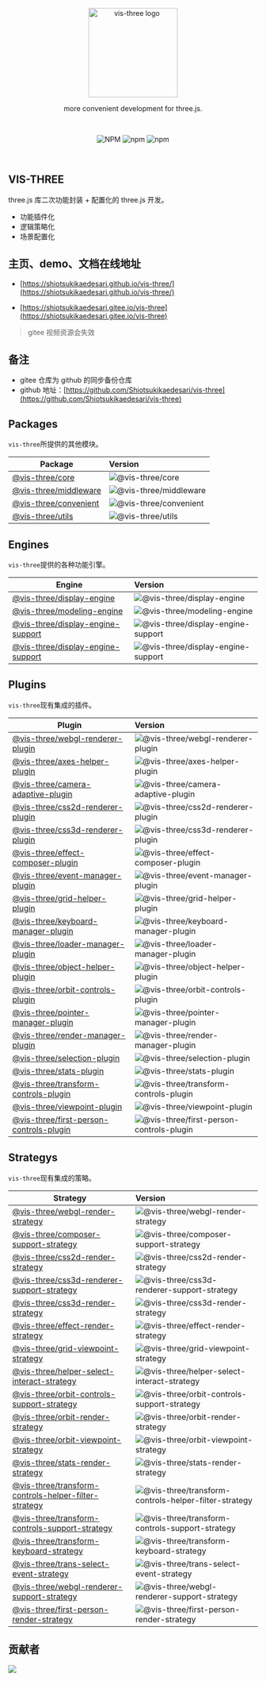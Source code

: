 <p align="center">
  <a href="https://shiotsukikaedesari.gitee.io/vis-three/" target="_blank" rel="noopener noreferrer">
    <img width="180" src="https://shiotsukikaedesari.gitee.io/vis-three/docs/favicon.ico" alt="vis-three logo">
  </a>
  <p align="center">more convenient development for three.js.</p>
</p>
<br/>
<p align="center">
   <img alt="NPM" src="https://img.shields.io/npm/l/vis-three?color=blue">
  <img alt="npm" src="https://img.shields.io/npm/v/vis-three?color=light">
  <img alt="npm" src="https://img.shields.io/npm/dt/vis-three">
  <!-- <img src="https://img.shields.io/nycrc/Shiotsukikaedesari/vis-three?color=red&label=coverage" alt="coverage"> -->
</p>
<br/>

## VIS-THREE

three.js 库二次功能封装 + 配置化的 three.js 开发。

- 功能插件化
- 逻辑策略化
- 场景配置化

## 主页、demo、文档在线地址

- [https://shiotsukikaedesari.github.io/vis-three/](https://shiotsukikaedesari.github.io/vis-three/)

- [https://shiotsukikaedesari.gitee.io/vis-three](https://shiotsukikaedesari.gitee.io/vis-three)

> gitee 视频资源会失效

## 备注

- gitee 仓库为 github 的同步备份仓库
- github 地址：[https://github.com/Shiotsukikaedesari/vis-three](https://github.com/Shiotsukikaedesari/vis-three)

## Packages

`vis-three`所提供的其他模块。

| Package                                      | Version                                                                                    |
| -------------------------------------------- | :----------------------------------------------------------------------------------------- |
| [@vis-three/core](packages/core)             | ![@vis-three/core](https://img.shields.io/npm/v/@vis-three/core.svg?label=%20)             |
| [@vis-three/middleware](packages/middleware) | ![@vis-three/middleware](https://img.shields.io/npm/v/@vis-three/middleware.svg?label=%20) |
| [@vis-three/convenient](packages/convenient) | ![@vis-three/convenient](https://img.shields.io/npm/v/@vis-three/convenient?label=%20)     |
| [@vis-three/utils](packages/utils)           | ![@vis-three/utils](https://img.shields.io/npm/v/@vis-three/utils?label=%20)               |

## Engines

`vis-three`提供的各种功能引擎。

| Engine                                                                      | Version                                                                                                            |
| --------------------------------------------------------------------------- | :----------------------------------------------------------------------------------------------------------------- |
| [@vis-three/display-engine](packages/engine/DisplayEngine/)                 | ![@vis-three/display-engine](https://img.shields.io/npm/v/@vis-three/display-engine.svg?label=%20)                 |
| [@vis-three/modeling-engine](packages/engine/ModelingEngine/)               | ![@vis-three/modeling-engine](https://img.shields.io/npm/v/@vis-three/modeling-engine.svg?label=%20)               |
| [@vis-three/display-engine-support](packages/engine/DisplayEngineSupport/)  | ![@vis-three/display-engine-support](https://img.shields.io/npm/v/@vis-three/display-engine-support.svg?label=%20) |
| [@vis-three/display-engine-support](packages/engine/DisplayEngineSupporat/) | ![@vis-three/display-engine-support](https://img.shields.io/npm/v/@vis-three/display-engine-support.svg?label=%20) |

## Plugins

`vis-three`现有集成的插件。

| Plugin                                                                                 | Version                                                                                                                        |
| -------------------------------------------------------------------------------------- | :----------------------------------------------------------------------------------------------------------------------------- |
| [@vis-three/webgl-renderer-plugin](packages/plugins/WebGLRendererPlugin/)              | ![@vis-three/webgl-renderer-plugin](https://img.shields.io/npm/v/@vis-three/webgl-renderer-plugin.svg?label=%20)               |
| [@vis-three/axes-helper-plugin](packages/plugins/AxesHelperPlugin/)                    | ![@vis-three/axes-helper-plugin](https://img.shields.io/npm/v/@vis-three/axes-helper-plugin.svg?label=%20)                     |
| [@vis-three/camera-adaptive-plugin](packages/plugins/CameraAdaptivePlugin/)            | ![@vis-three/camera-adaptive-plugin](https://img.shields.io/npm/v/@vis-three/camera-adaptive-plugin.svg?label=%20)             |
| [@vis-three/css2d-renderer-plugin](packages/plugins/CSS2DRendererPlugin/)              | ![@vis-three/css2d-renderer-plugin](https://img.shields.io/npm/v/@vis-three/css2d-renderer-plugin.svg?label=%20)               |
| [@vis-three/css3d-renderer-plugin](packages/plugins/CSS3DRendererPlugin/)              | ![@vis-three/css3d-renderer-plugin](https://img.shields.io/npm/v/@vis-three/css3d-renderer-plugin.svg?label=%20)               |
| [@vis-three/effect-composer-plugin](packages/plugins/EffectComposerPlugin/)            | ![@vis-three/effect-composer-plugin](https://img.shields.io/npm/v/@vis-three/effect-composer-plugin.svg?label=%20)             |
| [@vis-three/event-manager-plugin](packages/plugins/EventManagerPlugin/)                | ![@vis-three/event-manager-plugin](https://img.shields.io/npm/v/@vis-three/event-manager-plugin.svg?label=%20)                 |
| [@vis-three/grid-helper-plugin](packages/plugins/GridHelperPlugin/)                    | ![@vis-three/grid-helper-plugin](https://img.shields.io/npm/v/@vis-three/grid-helper-plugin.svg?label=%20)                     |
| [@vis-three/keyboard-manager-plugin](packages/plugins/KeyboardManagerPlugin/)          | ![@vis-three/keyboard-manager-plugin](https://img.shields.io/npm/v/@vis-three/keyboard-manager-plugin.svg?label=%20)           |
| [@vis-three/loader-manager-plugin](packages/plugins/LoaderManagerPlugin/)              | ![@vis-three/loader-manager-plugin](https://img.shields.io/npm/v/@vis-three/loader-manager-plugin.svg?label=%20)               |
| [@vis-three/object-helper-plugin](packages/plugins/ObjectHelperPlugin/)                | ![@vis-three/object-helper-plugin](https://img.shields.io/npm/v/@vis-three/object-helper-plugin.svg?label=%20)                 |
| [@vis-three/orbit-controls-plugin](packages/plugins/OrbitControlsPlugin/)              | ![@vis-three/orbit-controls-plugin](https://img.shields.io/npm/v/@vis-three/orbit-controls-plugin.svg?label=%20)               |
| [@vis-three/pointer-manager-plugin](packages/plugins/PointerManagerPlugin/)            | ![@vis-three/pointer-manager-plugin](https://img.shields.io/npm/v/@vis-three/pointer-manager-plugin.svg?label=%20)             |
| [@vis-three/render-manager-plugin](packages/plugins/RenderManagerPlugin/)              | ![@vis-three/render-manager-plugin](https://img.shields.io/npm/v/@vis-three/render-manager-plugin.svg?label=%20)               |
| [@vis-three/selection-plugin](packages/plugins/SelectionPlugin/)                       | ![@vis-three/selection-plugin](https://img.shields.io/npm/v/@vis-three/selection-plugin.svg?label=%20)                         |
| [@vis-three/stats-plugin](packages/plugins/StatsPlugin/)                               | ![@vis-three/stats-plugin](https://img.shields.io/npm/v/@vis-three/stats-plugin.svg?label=%20)                                 |
| [@vis-three/transform-controls-plugin](packages/plugins/TransformControlsPlugin/)      | ![@vis-three/transform-controls-plugin](https://img.shields.io/npm/v/@vis-three/transform-controls-plugin.svg?label=%20)       |
| [@vis-three/viewpoint-plugin](packages/plugins/ViewpointPlugin/)                       | ![@vis-three/viewpoint-plugin](https://img.shields.io/npm/v/@vis-three/viewpoint-plugin.svg?label=%20)                         |
| [@vis-three/first-person-controls-plugin](packages/plugins/FirstPersonControlsPlugin/) | ![@vis-three/first-person-controls-plugin](https://img.shields.io/npm/v/@vis-three/first-person-controls-plugin.svg?label=%20) |

## Strategys

`vis-three`现有集成的策略。

| Strategy                                                                                                         | Version                                                                                                                                                  |
| ---------------------------------------------------------------------------------------------------------------- | :------------------------------------------------------------------------------------------------------------------------------------------------------- |
| [@vis-three/webgl-render-strategy](packages/strategy/WebGLRenderStrategy/)                                       | ![@vis-three/webgl-render-strategy](https://img.shields.io/npm/v/@vis-three/webgl-render-strategy.svg?label=%20)                                         |
| [@vis-three/composer-support-strategy](packages/strategy/ComposerSupportStrategy/)                               | ![@vis-three/composer-support-strategy](https://img.shields.io/npm/v/@vis-three/composer-support-strategy.svg?label=%20)                                 |
| [@vis-three/css2d-render-strategy](packages/strategy/CSS2DRenderStrategy/)                                       | ![@vis-three/css2d-render-strategy](https://img.shields.io/npm/v/@vis-three/css2d-render-strategy.svg?label=%20)                                         |
| [@vis-three/css3d-renderer-support-strategy](packages/strategy/CSS3DRendererSupportStrategy/)                    | ![@vis-three/css3d-renderer-support-strategy](https://img.shields.io/npm/v/@vis-three/css3d-renderer-support-strategy.svg?label=%20)                     |
| [@vis-three/css3d-render-strategy](packages/strategy/CSS3DRenderStrategy/)                                       | ![@vis-three/css3d-render-strategy](https://img.shields.io/npm/v/@vis-three/css3d-render-strategy.svg?label=%20)                                         |
| [@vis-three/effect-render-strategy](packages/strategy/EffectRenderStrategy/)                                     | ![@vis-three/effect-render-strategy](https://img.shields.io/npm/v/@vis-three/effect-render-strategy.svg?label=%20)                                       |
| [@vis-three/grid-viewpoint-strategy](packages/strategy/GridViewpointStrategy/)                                   | ![@vis-three/grid-viewpoint-strategy](https://img.shields.io/npm/v/@vis-three/grid-viewpoint-strategy.svg?label=%20)                                     |
| [@vis-three/helper-select-interact-strategy](packages/strategy/HelperSelectInteractStrategy/)                    | ![@vis-three/helper-select-interact-strategy](https://img.shields.io/npm/v/@vis-three/helper-select-interact-strategy.svg?label=%20)                     |
| [@vis-three/orbit-controls-support-strategy](packages/strategy/OrbitControlsSupportStrategy/)                    | ![@vis-three/orbit-controls-support-strategy](https://img.shields.io/npm/v/@vis-three/orbit-controls-support-strategy.svg?label=%20)                     |
| [@vis-three/orbit-render-strategy](packages/strategy/OrbitRenderStrategy/)                                       | ![@vis-three/orbit-render-strategy](https://img.shields.io/npm/v/@vis-three/orbit-render-strategy.svg?label=%20)                                         |
| [@vis-three/orbit-viewpoint-strategy](packages/strategy/OrbitViewpointStrategy/)                                 | ![@vis-three/orbit-viewpoint-strategy](https://img.shields.io/npm/v/@vis-three/orbit-viewpoint-strategy.svg?label=%20)                                   |
| [@vis-three/stats-render-strategy](packages/strategy/StatsRenderStrategy/)                                       | ![@vis-three/stats-render-strategy](https://img.shields.io/npm/v/@vis-three/stats-render-strategy.svg?label=%20)                                         |
| [@vis-three/transform-controls-helper-filter-strategy](packages/strategy/TransformControlsHelperFilterStrategy/) | ![@vis-three/transform-controls-helper-filter-strategy](https://img.shields.io/npm/v/@vis-three/transform-controls-helper-filter-strategy.svg?label=%20) |
| [@vis-three/transform-controls-support-strategy](packages/strategy/TransformControlsSupportStrategy/)            | ![@vis-three/transform-controls-support-strategy](https://img.shields.io/npm/v/@vis-three/transform-controls-support-strategy.svg?label=%20)             |
| [@vis-three/transform-keyboard-strategy](packages/strategy/TransformKeyboardStrategy/)                           | ![@vis-three/transform-keyboard-strategy](https://img.shields.io/npm/v/@vis-three/transform-keyboard-strategy.svg?label=%20)                             |
| [@vis-three/trans-select-event-strategy](packages/strategy/TransSelectEventStrategy/)                            | ![@vis-three/trans-select-event-strategy](https://img.shields.io/npm/v/@vis-three/trans-select-event-strategy.svg?label=%20)                             |
| [@vis-three/webgl-renderer-support-strategy](packages/strategy/WebGLRendererSupportStrategy/)                    | ![@vis-three/webgl-renderer-support-strategy](https://img.shields.io/npm/v/@vis-three/webgl-renderer-support-strategy.svg?label=%20)                     |
| [@vis-three/first-person-render-strategy](packages/strategy/FirstPersonRenderStrategy/)                          | ![@vis-three/first-person-render-strategy](https://img.shields.io/npm/v/@vis-three/first-person-render-strategy.svg?label=%20)                           |

## 贡献者

<a href="https://github.com/Shiotsukikaedesari/vis-three/graphs/contributors">
  <img src="https://contrib.rocks/image?repo=Shiotsukikaedesari/vis-three" />
</a>
